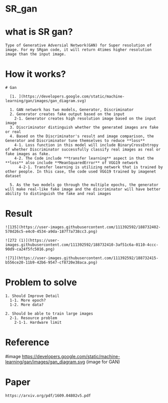 # SR_gan
  # what is SR gan?
    Type of Generative Adversial Network(GAN) for Super resolution of image. For my SRgan code, it will return 4times higher resolution image than the input image.

  # How it works?
    
    # Gan
    
      [1. ](https://developers.google.com/static/machine-learning/gan/images/gan_diagram.svg)
      
      1. GAN network has two models, Generator, Discriminator
      2. Generator creates fake output based on the input
        2-1. Generator creates high resolution image based on the input image
      3. Discriminator distinguish whether the generated images are fake or real
      4. Based on the Discriminator's result and image comparison, the Generator and Discriminator tune themselves to reduce **loss**
        4-1. Loss function in this model will include BinaryCrossEntropy of whether Discriminator successfully classify real images as real or fake images as fake.
        4-2. The Code include **transfer learning** aspect in that the **loss** also include **MeanSquaredError** of VGG19 network
          4-2-1. Transfer learning is utilizing network that is trained by other people. In this case, the code used VGG19 trained by imagenet dataset
      
      5. As the two models go through the multiple epochs, the generator will make real-like fake image and the discriminator will have better ability to distinguish the fake and real images
      
      

  # Result
    
    ![135](https://user-images.githubusercontent.com/111392592/188732402-570d26c5-e4c0-4534-a9da-187f7a738cc3.png)
    
    ![272 (1)](https://user-images.githubusercontent.com/111392592/188732410-3af51c6a-0110-4ccc-90d9-ca24f5fc5016.png)
    
    ![71](https://user-images.githubusercontent.com/111392592/188732415-b556ce20-11b9-42b6-9547-cf8720e38aca.png)
    
    
  # Problem to solve
    
    1. Should Improve Detail
      1-1. More epoch?
      1-2. More data?
      
    2. Should be able to train large images
      2-1. Resource problem
        2-1-1. Hardware limit
   
 
# Reference
  #image
    https://developers.google.com/static/machine-learning/gan/images/gan_diagram.svg  (image for GAN)
    
  # Paper
    https://arxiv.org/pdf/1609.04802v5.pdf
  
  
      
